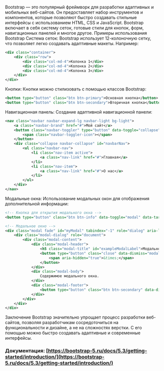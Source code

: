 Bootstrap — это популярный фреймворк для разработки адаптивных и мобильных веб-сайтов. Он предоставляет набор инструментов и компонентов, которые позволяют быстро создавать стильные интерфейсы с использованием HTML, CSS и JavaScript. Bootstrap включает в себя систему сеток, готовые стили для кнопок, форм, навигационных панелей и многое другое.
Примеры использования Bootstrap
Система сеток:
Bootstrap использует 12-колоночную сетку, что позволяет легко создавать адаптивные макеты. Например:
```xml
<div class="container">
    <div class="row">
        <div class="col-md-4">Колонка 1</div>
        <div class="col-md-4">Колонка 2</div>
        <div class="col-md-4">Колонка 3</div>
    </div>
</div>
```

Кнопки:
Кнопки можно стилизовать с помощью классов Bootstrap:
```xml
<button type="button" class="btn btn-primary">Основная кнопка</button>
<button type="button" class="btn btn-secondary">Вторичная кнопка</button>
```

Навигационная панель:
Создание адаптивной навигационной панели:
```xml
<nav class="navbar navbar-expand-lg navbar-light bg-light">
    <a class="navbar-brand" href="#">Мой сайт</a>
    <button class="navbar-toggler" type="button" data-toggle="collapse" data-target="#navbarNav" aria-controls="navbarNav" aria-expanded="false" aria-label="Toggle navigation">
        <span class="navbar-toggler-icon"></span>
    </button>
    <div class="collapse navbar-collapse" id="navbarNav">
        <ul class="navbar-nav">
            <li class="nav-item active">
                <a class="nav-link" href="#">Главная</a>
            </li>
            <li class="nav-item">
                <a class="nav-link" href="#">О нас</a>
            </li>
        </ul>
    </div>
</nav>
```

Модальные окна:
Использование модальных окон для отображения дополнительной информации:
```xml
<!-- Кнопка для открытия модального окна -->
<button type="button" class="btn btn-info" data-toggle="modal" data-target="#myModal">Открыть модальное окно</button>

<!-- Модальное окно -->
<div class="modal fade" id="myModal" tabindex="-1" role="dialog" aria-labelledby="exampleModalLabel" aria-hidden="true">
    <div class="modal-dialog" role="document">
        <div class="modal-content">
            <div class="modal-header">
                <h5 class="modal-title" id="exampleModalLabel">Модальное окно</h5>
                <button type="button" class="close" data-dismiss="modal" aria-label="Close">
                    <span aria-hidden="true">&times;</span>
                </button>
            </div>
            <div class="modal-body">
                Содержимое модального окна.
            </div>
            <div class="modal-footer">
                <button type="button" class="btn btn-secondary" data-dismiss="modal">Закрыть</button>
            </div>
        </div>
    </div>
</div>
```

Заключение
Bootstrap значительно упрощает процесс разработки веб-сайтов, позволяя разработчикам сосредоточиться на функциональности и дизайне, а не на сложностях верстки. С его помощью можно быстро создавать адаптивные и современные интерфейсы.

### Документация: [https://bootstrap-5.ru/docs/5.3/getting-started/introduction/](https://bootstrap-5.ru/docs/5.3/getting-started/introduction/)
